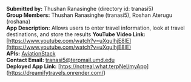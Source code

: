 **Submitted by:** Thushan Ranasinghe (directory id: tranasi5)  
**Group Members:** Thushan Ranasinghe (tranasi5), Roshan Aterugu (roshana)  
**App Description:** Allows users to enter travel information, look at travel destinations, and store the results
**YouTube Video Link:** [https://www.youtube.com/watch?v=uXquIhjE8lE](https://www.youtube.com/watch?v=uXquIhjE8lE)  
**APIs:** [AviationStack](https://aviationstack.com)  
**Contact Email:** tranasi5@terpmail.umd.edu  
**Deployed App Link:** [[htps://notreal.what.terpNel/myApp](https://dreamifytravels.onrender.com/)](https://dreamifytravels.onrender.com/)
